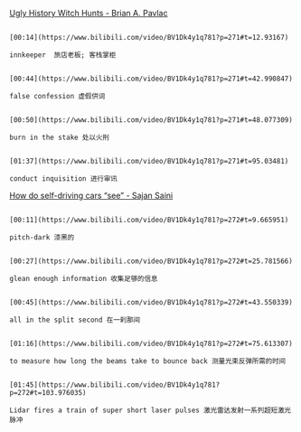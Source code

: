 [Ugly History Witch Hunts - Brian A. Pavlac](https://www.bilibili.com/video/BV1Dk4y1q781?p=271)

```ad-note

[00:14](https://www.bilibili.com/video/BV1Dk4y1q781?p=271#t=12.93167)

innkeeper  旅店老板; 客栈掌柜
```

```ad-note

[00:44](https://www.bilibili.com/video/BV1Dk4y1q781?p=271#t=42.990847)

false confession 虚假供词
```

```ad-note

[00:50](https://www.bilibili.com/video/BV1Dk4y1q781?p=271#t=48.077309)

burn in the stake 处以火刑
```

```ad-note

[01:37](https://www.bilibili.com/video/BV1Dk4y1q781?p=271#t=95.03481)

conduct inquisition 进行审讯
```

[How do self-driving cars “see” - Sajan Saini](https://www.bilibili.com/video/BV1Dk4y1q781?p=272)

```ad-note

[00:11](https://www.bilibili.com/video/BV1Dk4y1q781?p=272#t=9.665951)

pitch-dark 漆黑的
```

```ad-note

[00:27](https://www.bilibili.com/video/BV1Dk4y1q781?p=272#t=25.781566)

glean enough information 收集足够的信息
```

```ad-note

[00:45](https://www.bilibili.com/video/BV1Dk4y1q781?p=272#t=43.550339)

all in the split second 在一刹那间
```

```ad-note

[01:16](https://www.bilibili.com/video/BV1Dk4y1q781?p=272#t=75.613307)

to measure how long the beams take to bounce back 测量光束反弹所需的时间
```

```ad-note

[01:45](https://www.bilibili.com/video/BV1Dk4y1q781?p=272#t=103.976035)

Lidar fires a train of super short laser pulses 激光雷达发射一系列超短激光脉冲
```
